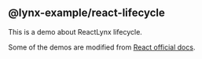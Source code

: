 ## @lynx-example/react-lifecycle

This is a demo about ReactLynx lifecycle.

Some of the demos are modified from [React official docs](https://react.dev/reference/react/useLayoutEffect#measuring-layout-before-the-browser-repaints-the-screen).
